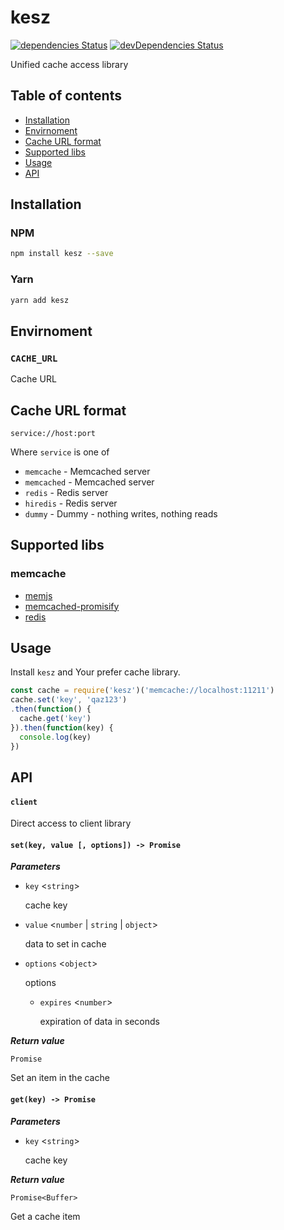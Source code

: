# kesz

[![dependencies Status](https://david-dm.org/tomi77/node-kesz/status.svg)](https://david-dm.org/tomi77/node-kesz)
[![devDependencies Status](https://david-dm.org/tomi77/node-kesz/dev-status.svg)](https://david-dm.org/tomi77/node-kesz?type=dev)

Unified cache access library

## Table of contents

* [Installation](#installation)
* [Envirnoment](#envirnoment)
* [Cache URL format](#cache-url-format)
* [Supported libs](#supported-libs)
* [Usage](#usage)
* [API](#api)

## Installation

### NPM

~~~bash
npm install kesz --save
~~~

### Yarn

~~~bash
yarn add kesz
~~~

## Envirnoment

### `CACHE_URL`

Cache URL

## Cache URL format

`service://host:port`

Where `service` is one of

* `memcache` - Memcached server
* `memcached` - Memcached server
* `redis` - Redis server
* `hiredis` - Redis server
* `dummy` - Dummy - nothing writes, nothing reads

## Supported libs

### memcache

* [memjs](https://www.npmjs.com/package/memjs)
* [memcached-promisify](https://www.npmjs.com/package/memcached-promisify)
* [redis](https://www.npmjs.com/package/redis)

## Usage

Install `kesz` and Your prefer cache library.

~~~js
const cache = require('kesz')('memcache://localhost:11211')
cache.set('key', 'qaz123')
.then(function() {
  cache.get('key')
}).then(function(key) {
  console.log(key)
})
~~~

## API

#### `client`

Direct access to client library

#### `set(key, value [, options]) -> Promise`

___Parameters___

* `key` <`string`>

  cache key

* `value` <`number` | `string` | `object`>

  data to set in cache

* `options` <`object`>

  options

  * `expires` <`number`>

    expiration of data in seconds

___Return value___

`Promise`

Set an item in the cache

#### `get(key) -> Promise`

___Parameters___

* `key` <`string`>

  cache key

___Return value___

`Promise<Buffer>`

Get a cache item
